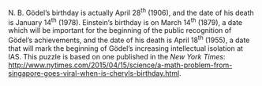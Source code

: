 

N. B. Gödel’s birthday is actually April 28<sup>th</sup> (1906), and the
date of his death is January 14<sup>th</sup> (1978). Einstein’s birthday
is on March 14<sup>th</sup> (1879), a date which will be important for
the beginning of the public recognition of Gödel’s achievements, and the
date of his death is April 18<sup>th</sup> (1955), a date that will mark
the beginning of Gödel’s increasing intellectual isolation at IAS. This
puzzle is based on one published in the *New York Times*:
<http://www.nytimes.com/2015/04/15/science/a-math-problem-from-singapore-goes-viral-when-is-cheryls-birthday.html>.
